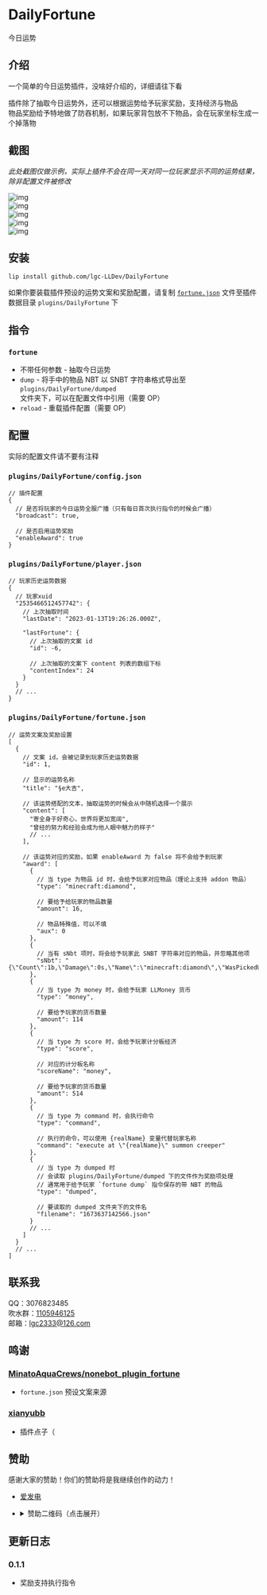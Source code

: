 <!-- markdownlint-disable MD033 MD036 -->

# DailyFortune

今日运势

## 介绍

一个简单的今日运势插件，没啥好介绍的，详细请往下看

插件除了抽取今日运势外，还可以根据运势给予玩家奖励，支持经济与物品  
物品奖励给予特地做了防吞机制，如果玩家背包放不下物品，会在玩家坐标生成一个掉落物

## 截图

_此处截图仅做示例，实际上插件不会在同一天对同一位玩家显示不同的运势结果，除非配置文件被修改_

![img](https://raw.githubusercontent.com/lgc-LLDev/readme/main/DailyFortune/Screenshot_20230114-032446.png)  
![img](https://raw.githubusercontent.com/lgc-LLDev/readme/main/DailyFortune/Screenshot_20230114-014423.png)  
![img](https://raw.githubusercontent.com/lgc-LLDev/readme/main/DailyFortune/Screenshot_20230114-032538.png)  
![img](https://raw.githubusercontent.com/lgc-LLDev/readme/main/DailyFortune/Screenshot_20230114-032605.png)  
![img](https://raw.githubusercontent.com/lgc-LLDev/readme/main/DailyFortune/Screenshot_20230114-032627.png)

## 安装

```shell
lip install github.com/lgc-LLDev/DailyFortune
```

如果你要装载插件预设的运势文案和奖励配置，请复制 [`fortune.json`](./fortune.json) 文件至插件数据目录 `plugins/DailyFortune` 下

## 指令

### `fortune`

- 不带任何参数 - 抽取今日运势
- `dump` - 将手中的物品 NBT 以 SNBT 字符串格式导出至 `plugins/DailyFortune/dumped` 文件夹下，可以在配置文件中引用（需要 OP）
- `reload` - 重载插件配置（需要 OP）

## 配置

实际的配置文件请不要有注释

### `plugins/DailyFortune/config.json`

```jsonc
// 插件配置
{
  // 是否将玩家的今日运势全服广播（只有每日首次执行指令的时候会广播）
  "broadcast": true,

  // 是否启用运势奖励
  "enableAward": true
}
```

### `plugins/DailyFortune/player.json`

```jsonc
// 玩家历史运势数据
{
  // 玩家xuid
  "2535466512457742": {
    // 上次抽取时间
    "lastDate": "2023-01-13T19:26:26.000Z",

    "lastFortune": {
      // 上次抽取的文案 id
      "id": -6,

      // 上次抽取的文案下 content 列表的数组下标
      "contentIndex": 24
    }
  }
  // ...
}
```

### `plugins/DailyFortune/fortune.json`

```jsonc
// 运势文案及奖励设置
[
  {
    // 文案 id，会被记录到玩家历史运势数据
    "id": 1,

    // 显示的运势名称
    "title": "§e大吉",

    // 该运势搭配的文本，抽取运势的时候会从中随机选择一个展示
    "content": [
      "寄全身于好奇心，世界将更加宽阔",
      "曾经的努力和经验会成为他人眼中魅力的样子"
      // ...
    ],

    // 该运势对应的奖励，如果 enableAward 为 false 将不会给予到玩家
    "award": [
      {
        // 当 type 为物品 id 时，会给予玩家对应物品（理论上支持 addon 物品）
        "type": "minecraft:diamond",

        // 要给予给玩家的物品数量
        "amount": 16,

        // 物品特殊值，可以不填
        "aux": 0
      },
      {
        // 当有 sNbt 项时，将会给予玩家此 SNBT 字符串对应的物品，并忽略其他项
        "sNbt": "{\"Count\":1b,\"Damage\":0s,\"Name\":\"minecraft:diamond\",\"WasPickedUp\":0b}"
      },
      {
        // 当 type 为 money 时，会给予玩家 LLMoney 货币
        "type": "money",

        // 要给予玩家的货币数量
        "amount": 114
      },
      {
        // 当 type 为 score 时，会给予玩家计分板经济
        "type": "score",

        // 对应的计分板名称
        "scoreName": "money",

        // 要给予玩家的货币数量
        "amount": 514
      },
      {
        // 当 type 为 command 时，会执行命令
        "type": "command",

        // 执行的命令，可以使用 {realName} 变量代替玩家名称
        "command": "execute at \"{realName}\" summon creeper"
      },
      {
        // 当 type 为 dumped 时
        // 会读取 plugins/DailyFortune/dumped 下的文件作为奖励项处理
        // 通常用于给予玩家 `fortune dump` 指令保存的带 NBT 的物品
        "type": "dumped",

        // 要读取的 dumped 文件夹下的文件名
        "filename": "1673637142566.json"
      }
      // ...
    ]
  }
  // ...
]
```

## 联系我

QQ：3076823485  
吹水群：[1105946125](https://jq.qq.com/?_wv=1027&k=Z3n1MpEp)  
邮箱：<lgc2333@126.com>

## 鸣谢

### [MinatoAquaCrews/nonebot_plugin_fortune](https://github.com/MinatoAquaCrews/nonebot_plugin_fortune/blob/master/nonebot_plugin_fortune/resource/fortune/copywriting.json)

- `fortune.json` 预设文案来源

### [xianyubb](https://www.minebbs.com/members/xianyubb.42760/)

- 插件点子（

## 赞助

感谢大家的赞助！你们的赞助将是我继续创作的动力！

- [爱发电](https://afdian.net/@lgc2333)
- <details>
    <summary>赞助二维码（点击展开）</summary>

  ![讨饭](https://raw.githubusercontent.com/lgc2333/ShigureBotMenu/master/src/imgs/sponsor.png)

  </details>

## 更新日志

### 0.1.1

- 奖励支持执行指令
